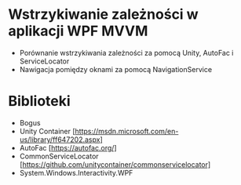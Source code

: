 # Wstrzykiwanie zależności w aplikacji WPF MVVM


- Porównanie wstrzykiwania zależności za pomocą Unity, AutoFac i ServiceLocator
- Nawigacja pomiędzy oknami za pomocą NavigationService

# Biblioteki 

- Bogus 
- Unity Container [https://msdn.microsoft.com/en-us/library/ff647202.aspx]
- AutoFac [https://autofac.org/]
- CommonServiceLocator [https://github.com/unitycontainer/commonservicelocator]
- System.Windows.Interactivity.WPF




